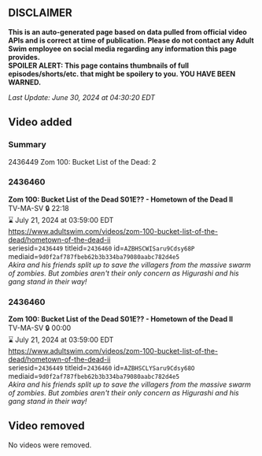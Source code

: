 ## DISCLAIMER
**This is an auto-generated page based on data pulled from official video APIs and is correct at time of publication. Please do not contact any Adult Swim employee on social media regarding any information this page provides.**  
**SPOILER ALERT: This page contains thumbnails of full episodes/shorts/etc. that might be spoilery to you. YOU HAVE BEEN WARNED.**  

_Last Update: June 30, 2024 at 04:30:20 EDT_
## Video added
### Summary
2436449 Zom 100: Bucket List of the Dead: 2  
### 2436460
**Zom 100: Bucket List of the Dead S01E?? - Hometown of the Dead II**  
TV-MA-SV 🔒 22:18  
⌛ July 21, 2024 at 03:59:00 EDT  
https://www.adultswim.com/videos/zom-100-bucket-list-of-the-dead/hometown-of-the-dead-ii  
seriesid=`2436449` titleid=`2436460` id=`AZBHSCWISaru9Cdsy68P` mediaid=`9d0f2af787fbeb62b3b334ba79080aabc782d4e5`  
_Akira and his friends split up to save the villagers from the massive swarm of zombies. But zombies aren't their only concern as Higurashi and his gang stand in their way!_  
### 2436460
**Zom 100: Bucket List of the Dead S01E?? - Hometown of the Dead II**  
TV-MA-SV 🔒 00:00  
⌛ July 21, 2024 at 03:59:00 EDT  
https://www.adultswim.com/videos/zom-100-bucket-list-of-the-dead/hometown-of-the-dead-ii  
seriesid=`2436449` titleid=`2436460` id=`AZBHSCLYSaru9Cdsy68O` mediaid=`9d0f2af787fbeb62b3b334ba79080aabc782d4e5`  
_Akira and his friends split up to save the villagers from the massive swarm of zombies. But zombies aren't their only concern as Higurashi and his gang stand in their way!_  
## Video removed
No videos were removed.  
